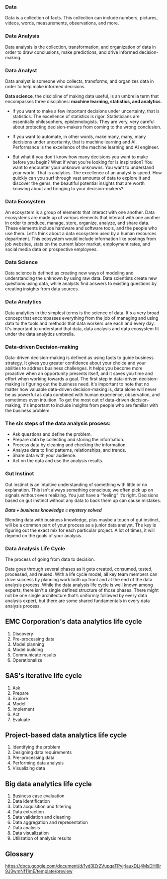 ### Data
Data is a collection of facts. This collection can include numbers, pictures, videos, words, measurements, observations, and more. 

### Data Analysis 
Data analysis is the collection, transformation, and organization of data in order to draw conclusions, make predictions, and drive informed decision-making.

### Data Analyst
Data analyst is someone who collects, transforms, and organizes data in order to help make informed decisions.

**Data science**, the discipline of making data useful, is an umbrella term that encompasses three disciplines: **machine learning, statistics, and analytics**. 

- If you want to make a few important decisions under uncertainty, that is statistics. The excellence of statistics is rigor. Statisticians are essentially philosophers,
epistemologists. They are very, very careful about protecting decision-makers from coming to the wrong conclusion.

- If you want to automate, in other words, make many, many, many decisions under uncertainty, that is machine learning and AI. Performance is the excellence of the 
machine learning and AI engineer.

- But what if you don't know how many decisions you want to make before you begin? What if what you're looking for is inspiration? You want to encounter your unknown 
unknowns. You want to understand your world. That is analytics. The excellence of an analyst is speed. How quickly can you surf through vast amounts of data to explore
it and discover the gems, the beautiful potential insights that are worth knowing about and bringing to your decision-makers? 

### Data Ecosystem
An ecosystem is a group of elements that interact with one another. 
Data ecosystems are made up of various elements that interact with one another in order to produce, manage, store, organize, analyze, and share data. These elements 
include hardware and software tools, and the people who use them.
Let's think about a data ecosystem used by a human resources department. This ecosystem would include information like postings from job websites, stats on the 
current labor market, employment rates, and social media data on prospective employees.

### Data Science 
Data science is defined as creating new ways of modeling and understanding the unknown by using raw data. 
Data scientists create new questions using data, while analysts find answers to existing questions by creating insights from data sources. 

### Data Analytics
Data analytics in the simplest terms is the science of data. It's a very broad concept that encompasses everything from the job of managing and using data to the 
tools and methods that data workers use each and every day.
It's important to understand that data, data analysis and data ecosystem fit under the data analytics umbrella.

### Data-driven Decision-making
Data-driven decision-making is defined as using facts to guide business strategy. It gives you greater confidence about your choice and your abilities to address
business challenges. It helps you become more proactive when an opportunity presents itself, and it saves you time and effort when working towards a goal. The first 
step in data-driven decision-making is figuring out the business need. 
It's important to note that no matter how valuable data-driven decision-making is, data alone will never be as powerful as data combined with human experience, 
observation, and sometimes even intuition. To get the most out of data-driven decision-making, it's important to include insights from people who are familiar 
with the business problem.

### The six steps of the data analysis process:
- Ask questions and define the problem.
- Prepare data by collecting and storing the information.
- Process data by cleaning and checking the information.
- Analyze data to find patterns, relationships, and trends.
- Share data with your audience.
- Act on the data and use the analysis results.

### Gut Instinct
Gut instinct is an intuitive understanding of something with little or no explanation. This isn’t always something conscious; we often pick up on signals without 
even realizing. You just have a “feeling” it’s right. Decisions based on gut instinct without any data to back them up can cause mistakes.

***Data + business knowledge = mystery solved***

Blending data with business knowledge, plus maybe a touch of gut instinct, will be a common part of your process as a junior data analyst. The key is figuring out 
the exact mix for each particular project. A lot of times, it will depend on the goals of your analysis.

### Data Analysis Life Cycle
The process of going from data to decision.

Data goes through several phases as it gets created, consumed, tested, processed, and reused. With a life cycle model, all key team members can drive success by 
planning work both up front and at the end of the data analysis process. While the data analysis life cycle is well known among experts, there isn't a single 
defined structure of those phases. There might not be one single architecture that’s uniformly followed by every data analysis expert, but there are some shared 
fundamentals in every data analysis process.

## EMC Corporation's data analytics life cycle
1.	Discovery
2.	Pre-processing data
3.	Model planning
4.	Model building
5.	Communicate results
6.	Operationalize

## SAS's iterative life cycle
1.	Ask
2.	Prepare
3.	Explore
4.	Model
5.	Implement
6.	Act
7.	Evaluate

## Project-based data analytics life cycle 
1.	Identifying the problem
2.	Designing data requirements
3.	Pre-processing data
4.	Performing data analysis
5.	Visualizing data

## Big data analytics life cycle
1.	Business case evaluation
2.	Data identification
3.	Data acquisition and filtering
4.	Data extraction
5.	Data validation and cleaning 
6.	Data aggregation and representation
7.	Data analysis
8.	Data visualization
9.	Utilization of analysis results


## Glossary
https://docs.google.com/document/d/1yd3IZr2VupqaTPyjrlauxDLj4MsDHl9r9J3wmNf11mE/template/preview 
